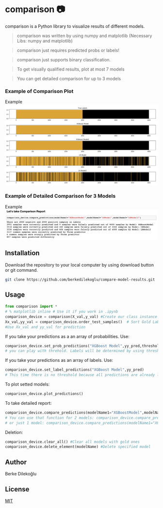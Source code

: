 # comparison :camera:

comparison is a Python library to visualize results of different models.

> comparison was written by using numpy and matplotlib (Necessary Libs: numpy and matplotlib)

> comparison just requires predicted probs or labels!

> comparison just supports binary classification.

> To get visually qualified results, plot at most 7 models

> You can get detailed comparison for up to 3 models

### Example of Comparison Plot
Example
<kbd>
![Alt text](https://github.com/berkedilekoglu/compare-model-results/blob/main/example-images/plot_example.png)
</kbd>

### Example of Detailed Comparison for 3 Models
Example
<kbd>
![Alt text](https://github.com/berkedilekoglu/compare-model-results/blob/main/example-images/example_report.png)
</kbd>

## Installation

Download the repository to your local computer by using download button or git command.

```bash
git clone https://github.com/berkedilekoglu/compare-model-results.git
```

## Usage

```python
from comparison import *
# % matplotlib inline # Use it if you work in .ipynb 
comparison_device = comparison(X_val,y_val) #Create our class instance
Xx_val,yy_val = comparison_device.order_test_samples()  # Sort Gold Labels! 
#Use Xx_val and yy_val for prediction
```
If you take your predictions as a an array of probabilities. Use:
```python
comparison_device.set_prob_predictions("XGBoost Model",yy_pred,threshold=0.5)
# you can play with threhold. Labels will be determined by using threshold. Default is 0.5
```
If you take your predictions as an array of labels. Use:
```python
comparison_device.set_label_predictions("XGBoost Model",yy_pred) 
# This time there is no threshold because all predictions are already labeled!
```

To plot setted models:
```python
comparison_device.plot_predictions()
```
To take detailed report:
```python
comparison_device.compare_predictions(modelName1="XGBoostModel",modelName2="LRModel",modelName3="LRModel2") #To get comparison report of 3 models
# You can use that function for 2 models: comparison_device.compare_predictions(modelName1="XGBoostModel",modelName2="LRModel")
# or just 1 model: comparison_device.compare_predictions(modelName1="XGBoostModel")
```

Deletion:
```python
comparison_device.clear_all() #Clear all models with gold ones
comparison_device.delete_element(modelName) #Delete specified model
```

## Author
Berke Dilekoğlu

## License
[MIT](https://choosealicense.com/licenses/mit/)
